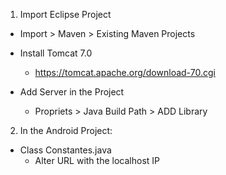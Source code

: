 1) Import Eclipse Project
- Import > Maven > Existing Maven Projects

- Install Tomcat 7.0
  - https://tomcat.apache.org/download-70.cgi

- Add Server in the Project 
  - Propriets > Java Build Path > ADD Library

2) In the Android Project:

- Class Constantes.java 
  - Alter URL with the localhost IP
